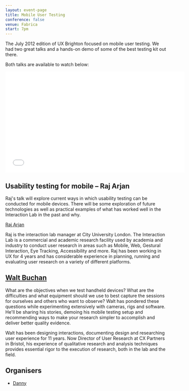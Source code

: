 ```yaml
---
layout: event-page
title: Mobile User Testing
conference: false
venue: Fabrica
start: 7pm
---
```


The July 2012 edition of UX Brighton focused on mobile user testing. We had two great talks and a hands-on demo of some of the best testing kit out there.  

Both talks are available to watch below:

<div class="embed-container vga">
<iframe width="560" height="315" src="//www.youtube.com/embed/wi3_05O8gZE?list=PLmeBKCinpyZ9KYdrFev6JR1rx2kn8zt1H" frameborder="0" allowfullscreen></iframe>
</div>

## Usability testing for mobile – Raj Arjan

Raj's talk will explore current ways in which usability testing can be conducted for mobile devices. There will be some exploration of future technologies as well as practical examples of what has worked well in the Interaction Lab in the past and why.

[Raj Arjan](http://www.twitter.com/RajArjan)

Raj is the interaction lab manager at City University London. The Interaction Lab is a commercial and academic research facility used by academia and industry to conduct user research in areas such as Mobile, Web, Gestural Interaction, Eye Tracking, Accessibility and more. Raj has been working in UX for 4 years and has considerable experience in planning, running and evaluating user research on a variety of different platforms.


## [Walt Buchan](http://www.twitter.com/silverfoxyboy)

What are the objectives when we test handheld devices? What are the difficulties and what equipment should we use to best capture the sessions for ourselves and others who want to observe? Walt has pondered these questions while experimenting extensively with cameras, rigs and software. He'll be sharing his stories, demoing his mobile testing setup and recommending ways to make your research simpler to accomplish and deliver better quality evidence.

Walt has been designing interactions, documenting design and researching user experience for 11 years.  Now Director of User Research at CX Partners in Bristol, his experience of qualitative research and analysis techniques provides essential rigor to the execution of research, both in the lab and the field.

## Organisers

- <a href="http://uxbrighton.org.uk/about/#danny">Danny</a>
